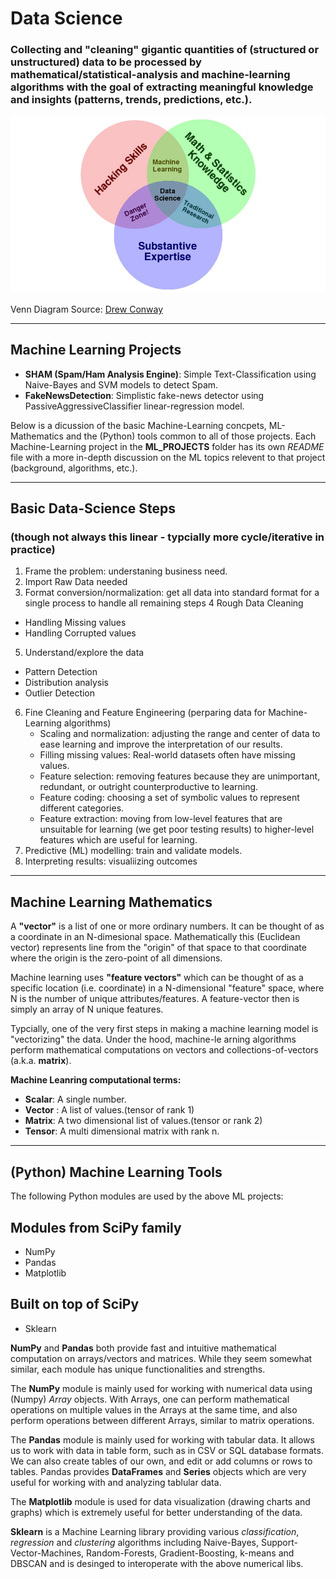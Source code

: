 # Data Science

### Collecting and "cleaning" gigantic quantities of (structured or unstructured) data to be processed by mathematical/statistical-analysis and machine-learning algorithms with the goal of extracting meaningful knowledge and insights (patterns, trends, predictions, etc.).

![DataScienceVenn](https://raw.githubusercontent.com/bfanselow/DataScience/master/data_science_venn.jpg)

Venn Diagram Source: [Drew Conway](http://drewconway.com/zia/2013/3/26/the-data-science-venn-diagram)

---

## Machine Learning Projects
 * **SHAM (Spam/Ham Analysis Engine)**: Simple Text-Classification using Naive-Bayes and SVM models to detect Spam.
 * **FakeNewsDetection**: Simplistic fake-news detector using PassiveAggressiveClassifier linear-regression model. 

Below is a dicussion of the basic Machine-Learning concpets, ML-Mathematics and the (Python) tools common to all of those projects. 
Each Machine-Learning project in the **ML_PROJECTS** folder has its own *README* file with a more in-depth discussion on the ML topics relevent to that project (background, algorithms, etc.). 

---
## Basic Data-Science Steps 
### (though not always this linear - typcially more cycle/iterative in practice)
 1) Frame the problem: understaning business need. 
 2) Import Raw Data needed
 3) Format conversion/normalization: get all data into standard format for a single process to handle all remaining steps
 4 Rough Data Cleaning 
   - Handling Missing values
   - Handling Corrupted values
 5) Understand/explore the data
   - Pattern Detection
   - Distribution analysis 
   - Outlier Detection
 6) Fine Cleaning and Feature Engineering (perparing data for Machine-Learning algorithms)
    - Scaling and normalization: adjusting the range and center of data to ease learning and improve the interpretation of our results. 
    - Filling missing values: Real-world datasets often have missing values.
    - Feature selection: removing features because they are unimportant, redundant, or outright counterproductive to learning.
    - Feature coding: choosing a set of symbolic values to represent different categories.
    - Feature extraction: moving from low-level features that are unsuitable for learning (we get poor testing results) to higher-level features which are useful for learning.
 7) Predictive (ML) modelling: train and validate models.
 8) Interpreting results: visualiizing outcomes

---
## Machine Learning Mathematics 
A **"vector"** is a list of one or more ordinary numbers. It can be thought of as a coordinate in an N-dimesional space. Mathematically this (Euclidean vector) represents line from the "origin" of that space to that coordinate where the origin is the zero-point of all dimensions.

Machine learning uses **"feature vectors"** which can be thought of as a specific location (i.e. coordinate) in a N-dimensional "feature" space, where N is the number of unique attributes/features.  A feature-vector then is simply an array of N unique features.

Typcially, one of the very first steps in making a machine learning model is "vectorizing" the data. Under the hood, machine-le
arning algorithms perform mathematical computations on vectors and collections-of-vectors (a.k.a. **matrix**).

**Machine Leanring computational terms:**
 * **Scalar**: A single number.
 * **Vector** : A list of values.(tensor of rank 1)
 * **Matrix**: A two dimensional list of values.(tensor or rank 2)
 * **Tensor**: A multi dimensional matrix with rank n.

---
## (Python) Machine Learning Tools 

The following Python modules are used by the above ML projects:
 ## Modules from SciPy family
 * NumPy 
 * Pandas   
 * Matplotlib
 ## Built on top of SciPy
   * Sklearn 

**NumPy** and **Pandas** both provide fast and intuitive mathematical computation on arrays/vectors and matrices. While they seem somewhat similar, each module has unique functionalities and strengths. 

The **NumPy** module is mainly used for working with numerical data using (Numpy) *Array* objects. With Arrays, one can perform mathematical operations on multiple values in the Arrays at the same time, and also perform operations between different Arrays, similar to matrix operations.

The **Pandas** module is mainly used for working with tabular data. It allows us to work with data in table form, such as in CSV or SQL database formats. We can also create tables of our own, and edit or add columns or rows to tables. Pandas provides **DataFrames** and **Series** objects which are very useful for working with and analyzing tablular data.

The **Matplotlib** module is used for data visualization (drawing charts and graphs) which is extremely useful for better understanding of the data.

**Sklearn** is a Machine Learning library providing various *classification*, *regression* and *clustering* algorithms including Naive-Bayes, Support-Vector-Machines, Random-Forests, Gradient-Boosting, k-means and DBSCAN and is desinged to interoperate with the above numerical libs.
